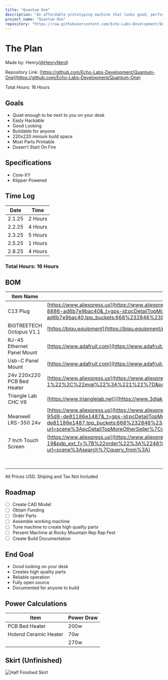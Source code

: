 ```yaml
---
title: "Quantum One"
description: "An affordable prototyping machine that looks good, performs well, is affordable, and you can build yourself"
project_name: "Quantum One"
repository: "https://raw.githubusercontent.com/Echo-Labs-Development/Quantum-One/main/plan.md"
---
```

# The Plan

Made by: Henry([@HenryNerd](https://github.com/HenryNerd))

Repository Link: [https://github.com/Echo-Labs-Development/Quantum-One](https://github.com/Echo-Labs-Development/Quantum-One)

Total Hours: 16 Hours

## Goals
- Quiet enough to be next to you on your desk
- Easly Hackable
- Good Looking
- Buildable for anyone
- 220x220 minium build space
- Most Parts Printable
- Dosen't Start On Fire

## Specifications
- Core-XY
- Klipper Powered

## Time Log
| Date | Time |
| -------- | -------- |
| 2.1.25 | 2 Hours |
| 2.2.25 | 4 Hours |
| 2.3.25 | 5 Hours |
| 2.5.25 | 1 Hours |
| 2.8.25 | 4 Hours |

### Total Hours: 16 Hours

## BOM
 | Item Name | Link | Quanity | Price |
 | ----------- | ----------- | ----------- | ----------- |
 | C13 Plug | [https://www.aliexpress.us](https://www.aliexpress.us/item/3256801329405382.html?spm=a2g0o.detail.pcDetailTopMoreOtherSeller.5.215f0JFN0JFNG6&gps-id=pcDetailTopMoreOtherSeller&scm=1007.40050.354490.0&scm_id=1007.40050.354490.0&scm-url=1007.40050.354490.0&pvid=f89a4215-d87d-42ec-8886-ad6b7e9bac40&_t=gps-id:pcDetailTopMoreOtherSeller,scm-url:1007.40050.354490.0,pvid:f89a4215-d87d-42ec-8886-ad6b7e9bac40,tpp_buckets:668%232846%238112%231997&pdp_npi=4%40dis%21USD%210.89%210.89%21%21%210.89%210.89%21%402101ec1f17384603334741240e06be%2112000016423634683%21rec%21US%21%21ABXZ&utparam-url=scene%3ApcDetailTopMoreOtherSeller%7Cquery_from%3A) | x1 | $1.69 |
 | BIGTREETECH Octopus V1.1 | [https://biqu.equipment](https://biqu.equipment/products/bigtreetech-octopus-v1-1?variant=39749193990242) | x1 | $59.65 |
 | RJ-45 Ethernet Panel Mount | [https://www.adafruit.com](https://www.adafruit.com/product/4130) | x1 | $5.95 |
 | Usb-C Panel Mount | [https://www.adafruit.com](https://www.adafruit.com/product/4259) | x1 | $5.95 |
 | 24v 220x220 PCB Bed Heater | [https://www.aliexpress.us](https://www.aliexpress.us/item/3256807814642251.html?spm=a2g0o.productlist.main.17.981813aeOB3Hfn&algo_pvid=90e91e82-7bb1-45e6-b3d9-c68414ed180c&algo_exp_id=90e91e82-7bb1-45e6-b3d9-c68414ed180c-8&pdp_ext_f=%7B%22order%22%3A%22-1%22%2C%22eval%22%3A%221%22%7D&pdp_npi=4%40dis%21USD%2112.68%2112.68%21%21%2112.68%2112.68%21%402103245417386310408614140e5d96%2112000043217585410%21sea%21US%210%21ABX&curPageLogUid=BDLcSioq41uV&utparam-url=scene%3Asearch%7Cquery_from%3A) | x1 | $12.68 |
 | Triangle Lab CHC V6 | [https://www.trianglelab.net]([https://www.3djake.com/e3d/revo-micro](https://www.trianglelab.net/products/chcceramic-heating-core-v6-hotend?utm_source=chatgpt.com&VariantsId=10259) | x1 | $19.68  |
 | Meanwell LRS-350 24v | [https://www.aliexpress.us](https://www.aliexpress.us/item/3256805905839863.html?spm=a2g0o.detail.pcDetailTopMoreOtherSeller.4.44a2PKjiPKjioB&gps-id=pcDetailTopMoreOtherSeller&scm=1007.40050.354490.0&scm_id=1007.40050.354490.0&scm-url=1007.40050.354490.0&pvid=5674e8e5-b08a-491b-95d9-de81186e1487&_t=gps-id:pcDetailTopMoreOtherSeller,scm-url:1007.40050.354490.0,pvid:5674e8e5-b08a-491b-95d9-de81186e1487,tpp_buckets:668%232846%238116%232002&pdp_npi=4%40dis%21USD%2119.02%218.41%21%21%21139.16%2161.55%21%402103146f17386255943693136e7a8a%2112000035784446001%21rec%21US%21%21ABX&utparam-url=scene%3ApcDetailTopMoreOtherSeller%7Cquery_from%3A) | x1 | $31.63 |
 | 7 Inch Touch Screen | [https://www.aliexpress.us](https://www.aliexpress.us/item/3256804167236283.html?spm=a2g0o.productlist.main.39.3ad8xjXXxjXXU5&algo_pvid=368a8996-0c92-405d-a588-d0086556568a&algo_exp_id=368a8996-0c92-405d-a588-d0086556568a-19&pdp_ext_f=%7B%22order%22%3A%2248%22%2C%22eval%22%3A%221%22%7D&pdp_npi=4%40dis%21USD%2135.29%2135.19%21%21%2135.29%2135.19%21%402103010e17390575741222474e3612%2112000037481698059%21sea%21US%210%21ABX&curPageLogUid=uORoi6xnKxlZ&utparam-url=scene%3Asearch%7Cquery_from%3A) | x1 | $35.19  |
 | | | Total Price | $172.42 |
 
All Prices USD. Shiping and Tax Not Included

## Roadmap
- [ ] Create CAD Model
- [ ] Obtain Funding
- [ ] Order Parts
- [ ] Assemble working machine
- [ ] Tune machine to create high quailty parts
- [ ] Persent Machine at Rocky Mountain Rep Rap Fest
- [ ] Create Build Documentation

## End Goal
- Good looking on your desk
- Creates high quailty parts
- Reliable operation
- Fully open source
- Documented for anyone to build

## Power Calculations
| Item | Power Draw |
| ------ | ------ |
| PCB Bed Heater | 200w |
| Hotend Ceramic Heater | 70w |
| | 270w |

## Skirt (Unfinished)
![Half Finished Skirt](https://cloud-o589vt3c5-hack-club-bot.vercel.app/0screenshot_2025-02-03_at_9.30.14___pm.png)
